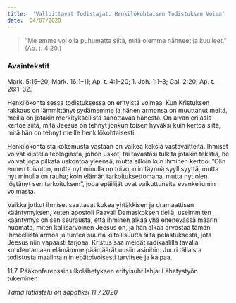 ```yaml
---
title:  'Valloittavat Todistajat: Henkilökohtaisen Todistuksen Voima'
date:  04/07/2020
---
```


> <p></p>
> ”Me emme voi olla puhumatta siitä, mitä olemme nähneet ja kuulleet.” (Ap. t. 4:20.)

### Avaintekstit
Mark. 5:15–20;  Mark. 16:1–11;  Ap. t. 4:1–20;  1. Joh. 1:1–3;  Gal. 2:20;  Ap. t. 26:1–32.

Henkilökohtaisessa todistuksessa on erityistä voimaa. Kun Kristuksen rakkaus on lämmittänyt sydämemme ja hänen armonsa on muuttanut meitä, meillä on jotakin merkityksellistä sanottavaa hänestä. On aivan eri asia kertoa siitä, mitä Jeesus on tehnyt jonkun toisen hyväksi kuin kertoa siitä, mitä hän on tehnyt meille henkilökohtaisesti.

Henkilökohtaista kokemusta vastaan on vaikea keksiä vastaväitteitä. Ihmiset voivat kiistellä teologiasta, johon uskot, tai tavastasi tulkita jotakin tekstiä, he voivat jopa pilkata uskontoa yleensä, mutta silloin kun ihminen kertoo: ”Olin ennen toivoton, mutta nyt minulla on toivo; olin täynnä syyllisyyttä, mutta nyt minulla on rauha; koin elämän tarkoituksettomana, mutta nyt olen löytänyt sen tarkoituksen”, jopa epäilijät ovat vaikuttuneita evankeliumin voimasta.

Vaikka jotkut ihmiset saattavat kokea yhtäkkisen ja dramaattisen kääntymyksen, kuten apostoli Paavali Damaskoksen tiellä, useimmiten kääntymys on sen seurausta, että ihminen alkaa yhä enenevässä määrin huomata, miten kallisarvoinen Jeesus on, ja hän alkaa arvostaa tämän ihmeellistä armoa ja tuntea suurta kiitollisuutta siitä pelastuksesta, jota Jeesus niin vapaasti tarjoaa. Kristus saa meidät radikaalilla tavalla kohdentamaan elämämme päämäärät uusiin asioihin. Juuri tällaista todistusta maailma niin epätoivoisesti tarvitsee ja kaipaa.

11.7. Pääkonferenssin ulkolähetyksen erityisuhrilahja: Lähetystyön tukeminen

_Tämä tutkistelu on sapatiksi 11.7.2020_